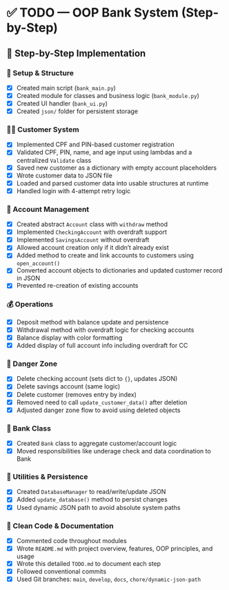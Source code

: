 # ✅ TODO — OOP Bank System (Step-by-Step)

## 👣 Step-by-Step Implementation

### 🧱 Setup & Structure
- [x] Created main script (`bank_main.py`)
- [x] Created module for classes and business logic (`bank_module.py`)
- [x] Created UI handler (`bank_ui.py`)
- [x] Created `json/` folder for persistent storage

### 🧑‍💼 Customer System
- [x] Implemented CPF and PIN-based customer registration
- [x] Validated CPF, PIN, name, and age input using lambdas and a centralized `Validate` class
- [x] Saved new customer as a dictionary with empty account placeholders
- [x] Wrote customer data to JSON file
- [x] Loaded and parsed customer data into usable structures at runtime
- [x] Handled login with 4-attempt retry logic

### 🏦 Account Management
- [x] Created abstract `Account` class with `withdraw` method
- [x] Implemented `CheckingAccount` with overdraft support
- [x] Implemented `SavingsAccount` without overdraft
- [x] Allowed account creation only if it didn’t already exist
- [x] Added method to create and link accounts to customers using `open_account()`
- [x] Converted account objects to dictionaries and updated customer record in JSON
- [x] Prevented re-creation of existing accounts

### 💰 Operations
- [x] Deposit method with balance update and persistence
- [x] Withdrawal method with overdraft logic for checking accounts
- [x] Balance display with color formatting
- [x] Added display of full account info including overdraft for CC

### 🧨 Danger Zone
- [x] Delete checking account (sets dict to `{}`, updates JSON)
- [x] Delete savings account (same logic)
- [x] Delete customer (removes entry by index)
- [x] Removed need to call `update_customer_data()` after deletion
- [x] Adjusted danger zone flow to avoid using deleted objects

### 🧠 Bank Class
- [x] Created `Bank` class to aggregate customer/account logic
- [x] Moved responsibilities like underage check and data coordination to Bank

### 🔧 Utilities & Persistence
- [x] Created `DatabaseManager` to read/write/update JSON
- [x] Added `update_database()` method to persist changes
- [x] Used dynamic JSON path to avoid absolute system paths

### 🧼 Clean Code & Documentation
- [x] Commented code throughout modules
- [x] Wrote `README.md` with project overview, features, OOP principles, and usage
- [x] Wrote this detailed `TODO.md` to document each step
- [x] Followed conventional commits
- [x] Used Git branches: `main`, `develop`, `docs`, `chore/dynamic-json-path`
